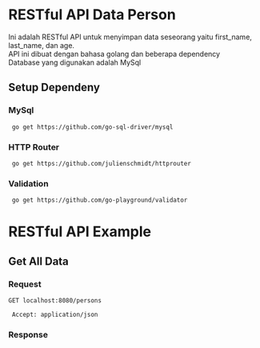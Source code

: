 # RESTful API Data Person

Ini adalah RESTful API untuk menyimpan data seseorang yaitu first_name, last_name, dan age. <br>
API ini dibuat dengan bahasa golang dan beberapa dependency <br>
Database yang digunakan adalah MySql <br>

## Setup Dependeny
### MySql
     go get https://github.com/go-sql-driver/mysql 
### HTTP Router
     go get https://github.com/julienschmidt/httprouter
### Validation
     go get https://github.com/go-playground/validator

# RESTful API Example

## Get All Data
### Request
`GET localhost:8080/persons`

     Accept: application/json
     
### Response 

     
